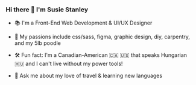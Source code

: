 ### Hi there 👋 I'm Susie Stanley

- 📚 I'm a Front-End Web Development & UI/UX Designer

- 🐩 My passions include css/sass, figma, graphic design, diy, carpentry, and my 5lb poodle

- 🛠 Fun fact: I'm a Canadian-American 🇨🇦 🇺🇸 that speaks Hungarian 🇭🇺 and I can't live without my power tools! 

- 🚀 Ask me about my love of travel & learning new languages
